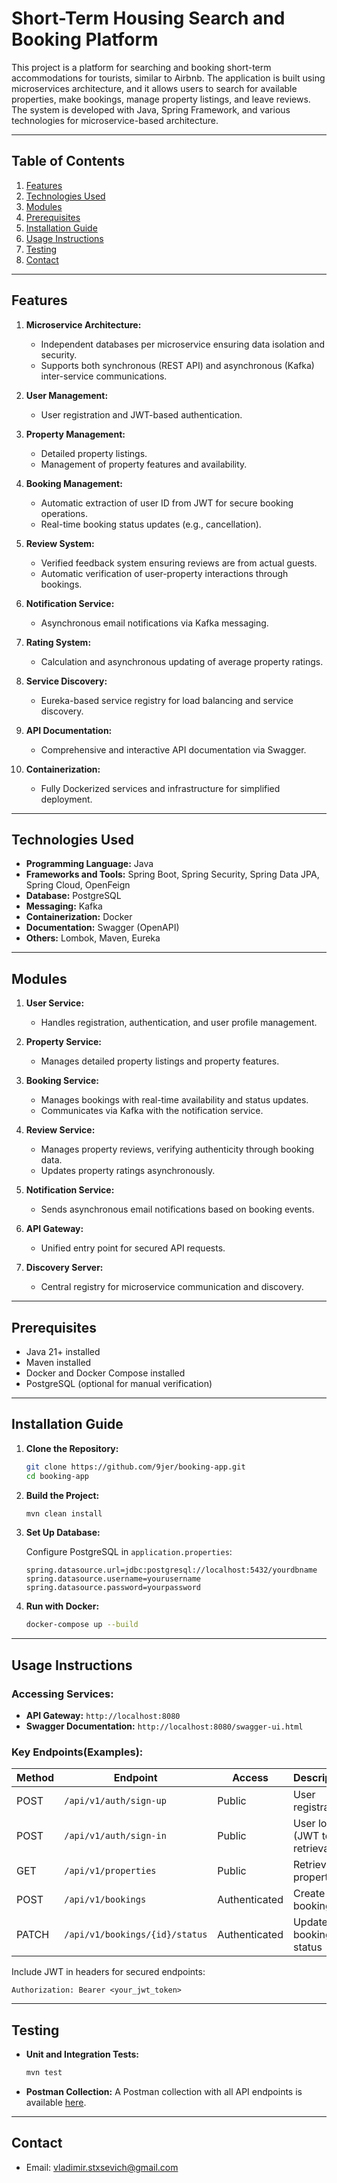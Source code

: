 # Short-Term Housing Search and Booking Platform

This project is a platform for searching and booking short-term accommodations for tourists, similar to Airbnb. The application is built using microservices architecture, and it allows users to search for available properties, make bookings, manage property listings, and leave reviews. The system is developed with Java, Spring Framework, and various technologies for microservice-based architecture.

---

## Table of Contents

1. [Features](#features)
2. [Technologies Used](#technologies-used)
3. [Modules](#modules)
4. [Prerequisites](#prerequisites)
5. [Installation Guide](#installation-guide)
6. [Usage Instructions](#usage-instructions)
7. [Testing](#testing)
8. [Contact](#contact)

---

## Features

1. **Microservice Architecture:**

   * Independent databases per microservice ensuring data isolation and security.
   * Supports both synchronous (REST API) and asynchronous (Kafka) inter-service communications.

2. **User Management:**

   * User registration and JWT-based authentication.

3. **Property Management:**

   * Detailed property listings.
   * Management of property features and availability.

4. **Booking Management:**

   * Automatic extraction of user ID from JWT for secure booking operations.
   * Real-time booking status updates (e.g., cancellation).

5. **Review System:**

   * Verified feedback system ensuring reviews are from actual guests.
   * Automatic verification of user-property interactions through bookings.

6. **Notification Service:**

   * Asynchronous email notifications via Kafka messaging.

7. **Rating System:**

   * Calculation and asynchronous updating of average property ratings.

8. **Service Discovery:**

   * Eureka-based service registry for load balancing and service discovery.

9. **API Documentation:**

   * Comprehensive and interactive API documentation via Swagger.

10. **Containerization:**

    * Fully Dockerized services and infrastructure for simplified deployment.

---

## Technologies Used

* **Programming Language:** Java
* **Frameworks and Tools:** Spring Boot, Spring Security, Spring Data JPA, Spring Cloud, OpenFeign
* **Database:** PostgreSQL
* **Messaging:** Kafka
* **Containerization:** Docker
* **Documentation:** Swagger (OpenAPI)
* **Others:** Lombok, Maven, Eureka

---

## Modules

1. **User Service:**

   * Handles registration, authentication, and user profile management.

2. **Property Service:**

   * Manages detailed property listings and property features.

3. **Booking Service:**

   * Manages bookings with real-time availability and status updates.
   * Communicates via Kafka with the notification service.

4. **Review Service:**

   * Manages property reviews, verifying authenticity through booking data.
   * Updates property ratings asynchronously.

5. **Notification Service:**

   * Sends asynchronous email notifications based on booking events.

6. **API Gateway:**

   * Unified entry point for secured API requests.

7. **Discovery Server:**

   * Central registry for microservice communication and discovery.

---

## Prerequisites

* Java 21+ installed
* Maven installed
* Docker and Docker Compose installed
* PostgreSQL (optional for manual verification)

---

## Installation Guide

1. **Clone the Repository:**

   ```bash
   git clone https://github.com/9jer/booking-app.git
   cd booking-app
   ```

2. **Build the Project:**

   ```bash
   mvn clean install
   ```

3. **Set Up Database:**

   Configure PostgreSQL in `application.properties`:

   ```properties
   spring.datasource.url=jdbc:postgresql://localhost:5432/yourdbname
   spring.datasource.username=yourusername
   spring.datasource.password=yourpassword
   ```

4. **Run with Docker:**

   ```bash
   docker-compose up --build
   ```

---

## Usage Instructions

### Accessing Services:

* **API Gateway:** `http://localhost:8080`
* **Swagger Documentation:** `http://localhost:8080/swagger-ui.html`

### Key Endpoints(Examples):

| Method | Endpoint                       | Access        | Description                      |
| ------ | ------------------------------ | ------------- | -------------------------------- |
| POST   | `/api/v1/auth/sign-up`         | Public        | User registration                |
| POST   | `/api/v1/auth/sign-in`         | Public        | User login (JWT token retrieval) |
| GET    | `/api/v1/properties`           | Public        | Retrieve properties              |
| POST   | `/api/v1/bookings`             | Authenticated | Create booking                   |
| PATCH  | `/api/v1/bookings/{id}/status` | Authenticated | Update booking status            |

Include JWT in headers for secured endpoints:

```http
Authorization: Bearer <your_jwt_token>
```

---

## Testing

* **Unit and Integration Tests:**

  ```bash
  mvn test
  ```

* **Postman Collection:**  A Postman collection with all API endpoints is available [here](https://drive.google.com/file/d/11Fq5EUYMW6_s6hbG9hfi_DXSf28A1T5O/view?usp=sharing).

---

## Contact

* Email: [vladimir.stxsevich@gmail.com](mailto:vladimir.stxsevich@gmail.com)
